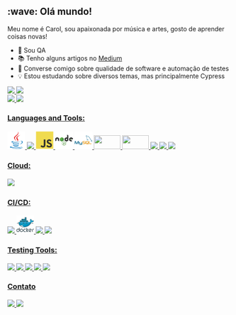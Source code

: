 <!--
**CarolCiola/carolciola** is a ✨ _special_ ✨ repository because its `README.md` (this file) appears on your GitHub profile.
https://github.com/hideraldus13/github-emoji
https://gist.github.com/rxaviers/7360908
https://github.com/ikatyang/emoji-cheat-sheet/blob/master/README.md
-->

<h2> :wave: Olá mundo!</h2>

<!--<p align="left"> <img src="https://komarev.com/ghpvc/?username=cciola&label=Profile%20views&color=0e75b6&style=flat" alt="carolciola" /> </p> -->

Meu nome é Carol, sou apaixonada por música e artes, gosto de aprender coisas novas!

* :rocket: Sou QA</br>
* :books: Tenho alguns artigos no <a href="https://carolciola.medium.com/">Medium</a></br>
* :speech_balloon: Converse comigo sobre qualidade de software e automação de testes</br>
* :bulb: Estou estudando sobre diversos temas, mas principalmente Cypress</br>

<div>
<a href="https://github.com/cciola">
<img height="180em" src="https://github-readme-stats.vercel.app/api?username=cciola&show_icons=true&theme=dracula&include_all_commits=true&count_private=true"/>
<img height="180em" src="https://github-readme-stats.vercel.app/api/top-langs/?username=cciola&layout=compact&langs_count=7&theme=dracula"/>
 </div>

<a href="https://github.com/lucascoutoandrade">
<img height="180em" src="https://github-readme-stats.vercel.app/api?username=lucascoutoandrade&show_icons=true&theme=dracula&include_all_commits=true&count_private=true"/>
<img height="180em" src="https://github-readme-stats.vercel.app/api/top-langs/?username=lucascoutoandrade&layout=compact&langs_count=7&theme=dracula"/>
</div>
 

<h3>Languages and Tools:<br><br>
<img height="40em" src="https://raw.githubusercontent.com/devicons/devicon/master/icons/java/java-original.svg"/>
<img height="40em" src="https://camo.githubusercontent.com/b90c7db8000f98e4928843781f24635112faa72391b8be687f438b9dd282fce3/68747470733a2f2f656e637279707465642d74626e302e677374617469632e636f6d2f696d616765733f713d74626e3a414e6439476351437550414849374c73525857636261465239695a764358455f56706d70414e324d734126757371703d434155"/>

<img height="40em" src="https://raw.githubusercontent.com/devicons/devicon/master/icons/javascript/javascript-original.svg"/>
<img height="40em" src="https://raw.githubusercontent.com/devicons/devicon/master/icons/nodejs/nodejs-original-wordmark.svg"/>

<img height="40em" src="https://raw.githubusercontent.com/devicons/devicon/master/icons/mysql/mysql-original-wordmark.svg"/>

<img height="31em" width="60em"  src="https://img.shields.io/badge/Oracle-F80000?style=for-the-badge&logo=Oracle&logoColor=white"/>


<img height="31em" width="60em" src="https://img.shields.io/badge/Cassandra-1287B1?style=for-the-badge&logo=apache%20cassandra&logoColor=white"/>

<img height="31em" idth="60em" src="https://img.shields.io/badge/HTML-239120?style=for-the-badge&logo=html5&logoColor=white"/>
<img height="31em" idth="60em" src="https://img.shields.io/badge/CSS-239120?&style=for-the-badge&logo=css3&logoColor=white"/>
 
<img height="31em" idth="60em" src="https://arielpartners.com/wp-content/uploads/2022/02/jira-1.png"/>
  

<h3>Cloud:<br><br>
  
<img height="45em" src="https://static.redhat.com/libs/redhat/brand-assets/2/products/red-hat-openshift.svg"/>

 <!-- https://licensecounter.jp/devops-hub/OpenShift_Logo.png-->
  

<h3>CI/CD:<br><br>
  
  
 
<img height="40em" src="https://upload.wikimedia.org/wikipedia/commons/e/e9/Jenkins_logo.svg"/>

<img height="40em" src="https://raw.githubusercontent.com/devicons/devicon/master/icons/docker/docker-original-wordmark.svg"/>
<img height="40em" src="https://camo.githubusercontent.com/e79a528b9fd331b7d2f9c3a77201bee93403801e3d43c2d5c24721e2b2ef87bc/68747470733a2f2f656e637279707465642d74626e302e677374617469632e636f6d2f696d616765733f713d74626e3a414e6439476353773843634157324b5667544e51714a736935326944316471633379384b36527369564126757371703d434155"/>
<img height="40em" src="https://camo.githubusercontent.com/6241db6e858ceba3740c73f0c6ab1f78e1218ccd3db986ba2dee7d2b186acb3d/68747470733a2f2f656e637279707465642d74626e302e677374617469632e636f6d2f696d616765733f713d74626e3a414e6439476354377a746f36487538417142325639743067472d69637a4d536b6d4f4654664439572d535a485365797548546c504c62434a46326c63527635454665686d4465614253566b26757371703d434155"/>



<h3>Testing Tools:<br><br>

<img height="40em" src="https://camo.githubusercontent.com/23db4cf88995cc1792f8ba7d387050cdabe3c491207910db64b305c05f0b93ba/68747470733a2f2f75706c6f61642e77696b696d656469612e6f72672f77696b6970656469612f636f6d6d6f6e732f642f64352f53656c656e69756d5f4c6f676f2e706e67"/>
<img height="40em" src="https://camo.githubusercontent.com/57edd5bbf71e1fc0601129726904fc901c7e52c685bbcc88ce01cc33bc3ddad1/68747470733a2f2f656e637279707465642d74626e302e677374617469632e636f6d2f696d616765733f713d74626e3a414e64394763547a6545426b5054352d5a7743593732525476554e3950644c5a4d3243433056674b686726757371703d434155"/>
<img height="40em" src="https://camo.githubusercontent.com/f0076eb283898f7e44436ac3ee3b936162a46eb4be3cc84ecb1aa91241b0ff49/68747470733a2f2f77372e706e6777696e672e636f6d2f706e67732f3337322f3637342f706e672d7472616e73706172656e742d61707069756d2d746573742d6175746f6d6174696f6e2d736f6674776172652d74657374696e672d73656c656e69756d2d63616c61626173682d707572706c652d76696f6c65742d746578742d7468756d626e61696c2e706e67"/>

<img height="40em" src="https://camo.githubusercontent.com/75ef5b9c472b5a9b757529f40cd97feb920189db690a95f99a5a5c987df453ef/68747470733a2f2f656e637279707465642d74626e302e677374617469632e636f6d2f696d616765733f713d74626e3a414e64394763524d7574753067767164774c50456a4b66636365765143546a5862506752425a6942427726757371703d434155"/>

<img height="40em" src="https://camo.githubusercontent.com/9f1ca3b98fb55939fd8e45b6299cc9dfee7163ec9f663fd6f43fc5cfda3c118f/68747470733a2f2f7777772e7376677265706f2e636f6d2f646f776e6c6f61642f3335343230322f706f73746d616e2d69636f6e2e737667"/>
  
<H3>Contato<br><br>
  
<a href="https://www.linkedin.com/in/carol-ciola">
 <img src="https://img.shields.io/badge/LinkedIn-0077B5?style=for-the-badge&logo=linkedin&logoColor=white"/>
 </a>
 
 <a href="mailto:carol.ciola@gmail.com">
<img height="31em" src="https://img.shields.io/badge/Gmail-D14836?style=for-the-badge&logo=gmail&logoColor=white"/>
 </a>
